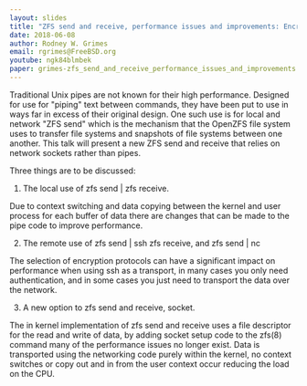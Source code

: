 ```yaml
---
layout: slides
title: "ZFS send and receive, performance issues and improvements: Encryption, pipes and context switches need to go!"
date: 2018-06-08
author: Rodney W. Grimes
email: rgrimes@FreeBSD.org
youtube: ngk84blmbek
paper: grimes-zfs_send_and_receive_performance_issues_and_improvements.pdf
---
```

Traditional Unix pipes are not known for their high performance. Designed for use for "piping" text between commands, they have been put to use in ways far in excess of their original design. One such use is for local and network "ZFS send" which is the mechanism that the OpenZFS file system uses to transfer file systems and snapshots of file systems between one another. This talk will present a new ZFS send and receive that relies on network sockets rather than pipes.

Three things are to be discussed:

1) The local use of zfs send | zfs receive.

Due to context switching and data copying between the kernel and user process for each buffer of data there are changes that can be made to the pipe code to improve performance.

2) The remote use of zfs send | ssh zfs receive, and zfs send | nc

The selection of encryption protocols can have a significant impact on performance when using ssh as a transport, in many cases you only need authentication, and in some cases you just need to transport the data over the network.

3) A new option to zfs send and receive, socket.

The in kernel implementation of zfs send and receive uses a file descriptor for the read and write of data, by adding socket setup code to the zfs(8) command many of the performance issues no longer exist. Data is transported using the networking code purely within the kernel, no context switches or copy out and in from the user context occur reducing the load on the CPU.